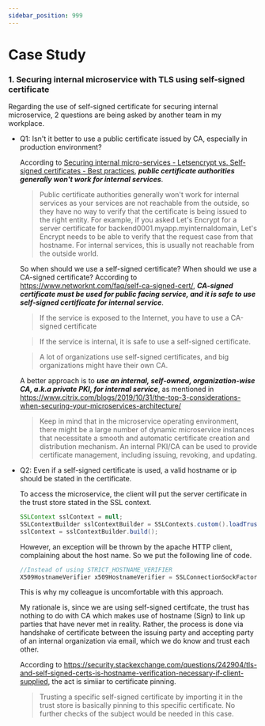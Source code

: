 ```yaml
---
sidebar_position: 999
---
```


# Case Study


### 1. Securing internal microservice with TLS using self-signed certificate

Regarding the use of self-signed certificate for securing internal microservice, 2 questions are being asked by another team in my workplace.

- Q1: Isn't it better to use a public certificate issued by CA, especially in production environment?

    According to [Securing internal micro-services - Letsencrypt vs. Self-signed certificates - Best practices](https://security.stackexchange.com/questions/175627/securing-internal-micro-services-letsencrypt-vs-self-signed-certificates-be), ***public certificate authorities generally won't work for internal services***.

    > Public certificate authorities generally won't work for internal services as your services are not reachable from the outside, so they have no way to verify that the certificate is being issued to the right entity. For example, if you asked Let's Encrypt for a server certificate for backend0001.myapp.myinternaldomain, Let's Encrypt needs to be able to verify that the request case from that hostname. For internal services, this is usually not reachable from the outside world.

    So when should we use a self-signed certificate? When should we use a CA-signed certificate? According to https://www.networknt.com/faq/self-ca-signed-cert/, ***CA-signed certificate must be used for public facing service, and it is safe to use self-signed certificate for internal service***.

    > If the service is exposed to the Internet, you have to use a CA-signed certificate

    > If the service is internal, it is safe to use a self-signed certificate.

    > A lot of organizations use self-signed certificates, and big organizations might have their own CA.

    A better approach is to ***use an internal, self-owned, organization-wise CA, a.k.a private PKI, for internal service***, as mentioned in https://www.citrix.com/blogs/2019/10/31/the-top-3-considerations-when-securing-your-microservices-architecture/

    > Keep in mind that in the microservice operating environment, there might be a large number of dynamic microservice instances that necessitate a smooth and automatic certificate creation and distribution mechanism. An internal PKI/CA can be used to provide certificate management, including issuing, revoking, and updating.

- Q2: Even if a self-signed certificate is used, a valid hostname or ip should be stated in the certificate.

    To access the microservice, the client will put the server certificate in the trust store stated in the SSL context. 

    ```java
    SSLContext sslContext = null;
    SSLContextBuilder sslContextBuilder = SSLContexts.custom().loadTrustMaterial(keystore);
    sslContext = sslContextBuilder.build();
    ```

    However, an exception will be thrown by the apache HTTP client, complaining about the host name. So we put the following line of code.

    ```java
    //Instead of using STRICT_HOSTNAME_VERIFIER
    X509HostnameVerifier x509HostnameVerifier = SSLConnectionSockFactory.ALLOW_ALL_HOSTNAME_VERIFIER;
    ```

    This is why my colleague is uncomfortable with this approach.

    My rationale is, since we are using self-signed certifcate, the trust has nothing to do with CA which makes use of hostname (Sign) to link up parties that have never met in reality. Rather, the process is done via handshake of certificate between the issuing party and accepting party of an internal organization via email, which we do know and trust each other.

    According to https://security.stackexchange.com/questions/242904/tls-and-self-signed-certs-is-hostname-verification-necessary-if-client-supplied,
    the act is simiiar to certificate pinning.

    > Trusting a specific self-signed certificate by importing it in the trust store is basically pinning to this specific certificate. No further checks of the subject would be needed in this case. 


